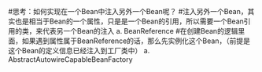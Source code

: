 #思考：如何实现在一个Bean中注入另外一个Bean呢？
	#注入另外一个Bean，其实也是相当于Bean的一个属性，只是是一个Bean的引用，所以需要一个Bean引用的类，来代表另一个Bean的注入
		a. BeanReference
	#在创建Bean的逻辑里面，如果遇到属性属于BeanReference的话，那么先实例化这个Bean，（前提是这个Bean的定义信息已经注入到工厂类中）
		a. AbstractAutowireCapableBeanFactory